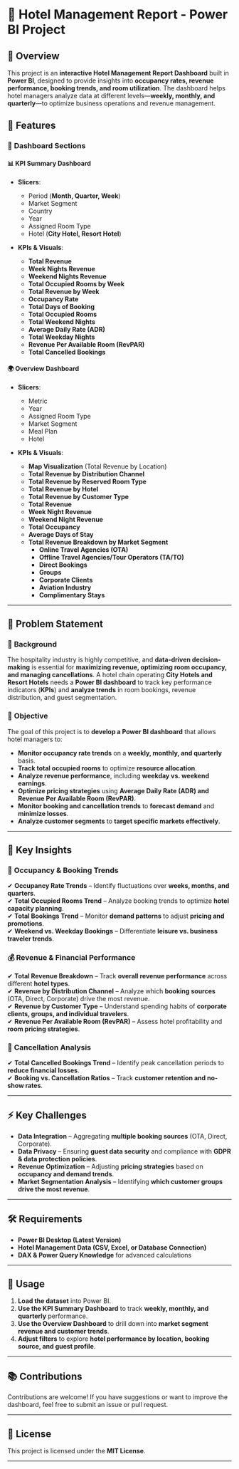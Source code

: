 # 🏨 Hotel Management Report - Power BI Project  

## 📌 Overview  
This project is an **interactive Hotel Management Report Dashboard** built in **Power BI**, designed to provide insights into **occupancy rates, revenue performance, booking trends, and room utilization**. The dashboard helps hotel managers analyze data at different levels—**weekly, monthly, and quarterly**—to optimize business operations and revenue management.  

## 🚀 Features  
### 🔹 **Dashboard Sections**  
#### 📊 **KPI Summary Dashboard**  
- **Slicers**:  
  - Period (**Month, Quarter, Week**)  
  - Market Segment  
  - Country  
  - Year  
  - Assigned Room Type  
  - Hotel (**City Hotel, Resort Hotel**)  

- **KPIs & Visuals**:  
  - **Total Revenue**  
  - **Week Nights Revenue**  
  - **Weekend Nights Revenue**  
  - **Total Occupied Rooms by Week**  
  - **Total Revenue by Week**  
  - **Occupancy Rate**  
  - **Total Days of Booking**  
  - **Total Occupied Rooms**  
  - **Total Weekend Nights**  
  - **Average Daily Rate (ADR)**  
  - **Total Weekday Nights**  
  - **Revenue Per Available Room (RevPAR)**  
  - **Total Cancelled Bookings**  

#### 🌍 **Overview Dashboard**  
- **Slicers**:  
  - Metric  
  - Year  
  - Assigned Room Type  
  - Market Segment  
  - Meal Plan  
  - Hotel  

- **KPIs & Visuals**:  
  - **Map Visualization** (Total Revenue by Location)  
  - **Total Revenue by Distribution Channel**  
  - **Total Revenue by Reserved Room Type**  
  - **Total Revenue by Hotel**  
  - **Total Revenue by Customer Type**  
  - **Total Revenue**  
  - **Week Night Revenue**  
  - **Weekend Night Revenue**  
  - **Total Occupancy**  
  - **Average Days of Stay**  
  - **Total Revenue Breakdown by Market Segment**  
    - **Online Travel Agencies (OTA)**  
    - **Offline Travel Agencies/Tour Operators (TA/TO)**  
    - **Direct Bookings**  
    - **Groups**  
    - **Corporate Clients**  
    - **Aviation Industry**  
    - **Complimentary Stays**  

---

## 🎯 Problem Statement  

### 📌 **Background**  
The hospitality industry is highly competitive, and **data-driven decision-making** is essential for **maximizing revenue, optimizing room occupancy, and managing cancellations**. A hotel chain operating **City Hotels and Resort Hotels** needs a **Power BI dashboard** to track key performance indicators (**KPIs**) and **analyze trends** in room bookings, revenue distribution, and guest segmentation.  

### 📌 **Objective**  
The goal of this project is to **develop a Power BI dashboard** that allows hotel managers to:  
- **Monitor occupancy rate trends** on a **weekly, monthly, and quarterly** basis.  
- **Track total occupied rooms** to optimize **resource allocation**.  
- **Analyze revenue performance**, including **weekday vs. weekend earnings**.  
- **Optimize pricing strategies** using **Average Daily Rate (ADR) and Revenue Per Available Room (RevPAR)**.  
- **Monitor booking and cancellation trends** to **forecast demand** and **minimize losses**.  
- **Analyze customer segments** to **target specific markets effectively**.  

---

## 📌 Key Insights  

### 🏨 **Occupancy & Booking Trends**  
✔ **Occupancy Rate Trends** – Identify fluctuations over **weeks, months, and quarters**.  
✔ **Total Occupied Rooms Trend** – Analyze booking trends to optimize **hotel capacity planning**.  
✔ **Total Bookings Trend** – Monitor **demand patterns** to adjust **pricing and promotions**.  
✔ **Weekend vs. Weekday Bookings** – Differentiate **leisure vs. business traveler trends**.  

### 💰 **Revenue & Financial Performance**  
✔ **Total Revenue Breakdown** – Track **overall revenue performance** across different **hotel types**.  
✔ **Revenue by Distribution Channel** – Analyze which **booking sources** (OTA, Direct, Corporate) drive the most revenue.  
✔ **Revenue by Customer Type** – Understand spending habits of **corporate clients, groups, and individual travelers**.  
✔ **Revenue Per Available Room (RevPAR)** – Assess hotel profitability and **room pricing strategies**.  

### 🔄 **Cancellation Analysis**  
✔ **Total Cancelled Bookings Trend** – Identify peak cancellation periods to **reduce financial losses**.  
✔ **Booking vs. Cancellation Ratios** – Track **customer retention and no-show rates**.  

---

## ⚡ **Key Challenges**  
- **Data Integration** – Aggregating **multiple booking sources** (OTA, Direct, Corporate).  
- **Data Privacy** – Ensuring **guest data security** and compliance with **GDPR & data protection policies**.  
- **Revenue Optimization** – Adjusting **pricing strategies** based on **occupancy and demand trends**.  
- **Market Segmentation Analysis** – Identifying **which customer groups drive the most revenue**.  

---

## 🛠️ Requirements  
- **Power BI Desktop (Latest Version)**  
- **Hotel Management Data (CSV, Excel, or Database Connection)**  
- **DAX & Power Query Knowledge** for advanced calculations  

---

## 📌 Usage  
1. **Load the dataset** into Power BI.  
2. **Use the KPI Summary Dashboard** to track **weekly, monthly, and quarterly** performance.  
3. **Use the Overview Dashboard** to drill down into **market segment revenue and customer trends**.  
4. **Adjust filters** to explore **hotel performance by location, booking source, and guest profile**.  

---

## 📚 Contributions  
Contributions are welcome! If you have suggestions or want to improve the dashboard, feel free to submit an issue or pull request.  

---

## 📜 License  
This project is licensed under the **MIT License**.  

---
